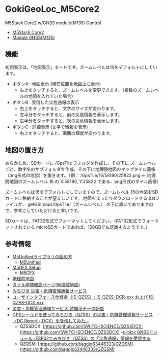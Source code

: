 # GokiGeoLoc_M5Core2

M5Stack Core2 w/GNSS module(M135) Control

- [M5Stack Core2](https://docs.m5stack.com/ja/core/core2)
- [Module GNSS(M135)](https://docs.m5stack.com/en/module/GNSS%20Module)

## 機能

初期表示は、「地図表示」モードです。ズームレベルは16をデフォルトにしています。

- ボタンA : 地図表示 (現在位置を地図上に表示)
  - 右上をタッチすると、ズームレベルを変更できます。（複数のズームレベルの地図を入れていた場合）
- ボタンB : 受信した災危通報の表示
  - 右上をタッチすると、文字のサイズが変わります。
  - 左半分をタッチすると、前の災危情報を表示します。
  - 右半分をタッチすると、次の災危情報を表示します。
- ボタンC : 詳細表示 (文字で情報を表示)
  - 右上をタッチすると、画面の輝度が変わります。

## 地図の置き方

あらかじめ、SDカードに /GpsTile フォルダを作成し、その下に ズームレベルごと、数字名のサブフォルダを作成、その下に地理院地図のマップタイル画像（png形式の地図）を置きます。（例： /GpsTile/16/58180/25822.png  ← 地理院地図のズームレベル 16 の X:58180, Y:25822 である、png形式のタイル画像）

ズームレベルは16をデフォルトにしていますので、ズームレベル 16の地図をSDカードに格納することが望ましいです。
地図をまったりダウンロードする batファイルが、 getGSImaps/GpsTile/（ズームレベル） の下に置いてありますので、参考にしていただけると幸いです。

SDカードは、FAT32形式でフォーマットしてください。（FAT32形式でフォーマットされている microSDカードであれば、128GBでも認識するようです。）

## 参考情報

- [M5Unifiedライブラリの始め方](https://docs.m5stack.com/ja/arduino/m5unified/helloworld)
  - [M5Unified](https://github.com/m5stack/M5Unified)
- [M5GFX Setup](https://docs.m5stack.com/ja/arduino/m5gfx/m5gfx)
  - [M5GFX](https://github.com/M5Stack/M5GFX)
- [地理院地図](https://maps.gsi.go.jp/help/howtouse.html)
- [タイル座標確認ページ(地理院地図)](https://maps.gsi.go.jp/development/tileCoordCheck.html#16/35.6104/139.5950)
- [みちびき 災害・危機管理通報サービス](https://qzss.go.jp/technical/system/dcr.html)
- [ユーザインタフェース仕様書（IS-QZSS）: IS-QZSS-DCR-xxx および IS-QZSS-DCX-xxx](https://qzss.go.jp/technical/download/ps-is-qzss.html)
- [災害・危機管理通報サービス 試験用データ配信](https://qzss.go.jp/technical/dod/dc-report/test-data-distribution.html)
- [GPSシールドを使ってみちびき（QZSS）の災害・危機管理通報サービス（DC Report・DCX）を受信してみた。](https://www.switch-science.com/blogs/magazine/gps-qzss-dc-report-dcx-receiving)
  - QZSSDCX: [https://github.com/SWITCHSCIENCE/QZSSDCX](https://github.com/SWITCHSCIENCE/QZSSDCX)
-[u-blox GNSSモジュール+ESP32でみちびき（QZSS）の「災危通報」情報を受信する](https://qiita.com/ta-oot/items/d721de91bfcbd952574b)
  - QZQSM: [https://github.com/baggio63446333/QZQSM](https://github.com/baggio63446333/QZQSM)
